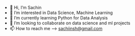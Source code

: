 - 👋 Hi, I’m Sachin
- 👀 I’m interested in Data Science, Machine Learning
- 🌱 I’m currently learning Python for Data Analysis
- 💞️ I’m looking to collaborate on data science and ml projects
- 📫 How to reach me --> sachiinsh@gmail.com

<!---
SubtleSach/SubtleSach is a ✨ special ✨ repository because its `README.md` (this file) appears on your GitHub profile.
You can click the Preview link to take a look at your changes.
--->
